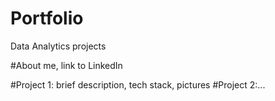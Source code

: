 # Portfolio
Data Analytics projects

#About me, link to LinkedIn

#Project 1: brief description, tech stack, pictures
#Project 2:...
